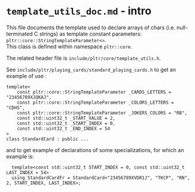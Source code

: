 # `template_utils_doc.md` - intro

This file documents the template used to declare arrays of chars (i.e. null-terminated C strings) as template constant parameters: `pltr::core::StringTemplateParameter<>`.  
This class is defined within namespace `pltr::core`.

The related header file is `include/pltr/core/template_utils.h`.

See `include/pltr/playing_cards/standard_playing_cards.h` to get an example of use :
```
template<
    const pltr::core::StringTemplateParameter _CARDS_LETTERS = "23456789XJQKAJ",
    const pltr::core::StringTemplateParameter _COLORS_LETTERS = "CDHS",
    const pltr::core::StringTemplateParameter _JOKERS_COLORS = "RB",
    const std::uint32_t _START_VALUE = 2,
    const std::uint32_t _START_INDEX = 0,
    const std::uint32_t _END_INDEX = 54
>
class StandardCard : public ...

```

and to get example of declarations of some specializations, for which an example is:

```
  template<const std::uint32_t START_INDEX = 0, const std::uint32_t LAST_INDEX = 54>
  using StandardCardFr = StandardCard<"23456789XVDR1J", "TKCP", "RN", 2, START_INDEX, LAST_INDEX>;
```
